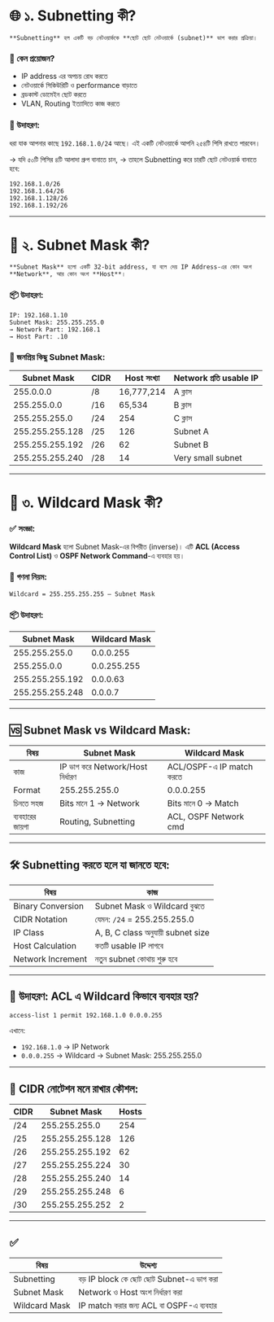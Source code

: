 
# 🌐 ১. Subnetting কী?

    **Subnetting** হল একটি বড় নেটওয়ার্ককে **ছোট ছোট নেটওয়ার্কে (subnet)** ভাগ করার প্রক্রিয়া।

### 🎯 কেন প্রয়োজন?

* IP address এর অপচয় রোধ করতে
* নেটওয়ার্কে সিকিউরিটি ও performance বাড়াতে
* ব্রডকাস্ট ডোমেইন ছোট করতে
* VLAN, Routing ইত্যাদিতে কাজ করতে

### 🧠 উদাহরণ:

ধরা যাক আপনার কাছে `192.168.1.0/24` আছে।
এই একটি নেটওয়ার্কে আপনি ২৫৪টি পিসি রাখতে পারবেন।

→ যদি ৫০টি পিসির ৪টি আলাদা গ্রুপ বানাতে চান,
→ তাহলে Subnetting করে চারটি ছোট নেটওয়ার্ক বানাতে হবে:

```
192.168.1.0/26
192.168.1.64/26
192.168.1.128/26
192.168.1.192/26
```

---

# 🧱 ২. Subnet Mask কী?

    **Subnet Mask** হলো একটি 32-bit address, যা বলে দেয় IP Address-এর কোন অংশ **Network**, আর কোন অংশ **Host**।

### 📦 উদাহরণ:

```
IP: 192.168.1.10  
Subnet Mask: 255.255.255.0  
→ Network Part: 192.168.1  
→ Host Part: .10
```

### 🧠 জনপ্রিয় কিছু Subnet Mask:

| Subnet Mask     | CIDR | Host সংখ্যা | Network প্রতি usable IP |
| --------------- | ---- | ----------- | ----------------------- |
| 255.0.0.0       | /8   | 16,777,214  | A ক্লাস                 |
| 255.255.0.0     | /16  | 65,534      | B ক্লাস                 |
| 255.255.255.0   | /24  | 254         | C ক্লাস                 |
| 255.255.255.128 | /25  | 126         | Subnet A                |
| 255.255.255.192 | /26  | 62          | Subnet B                |
| 255.255.255.240 | /28  | 14          | Very small subnet       |

---

# 🔁 ৩. Wildcard Mask কী?

### ✅ সংজ্ঞা:

**Wildcard Mask** হলো Subnet Mask-এর বিপরীত (inverse)। এটি **ACL (Access Control List)** ও **OSPF Network Command**-এ ব্যবহার হয়।

### 📘 গণনা নিয়ম:

```
Wildcard = 255.255.255.255 – Subnet Mask
```

### 📦 উদাহরণ:

| Subnet Mask     | Wildcard Mask |
| --------------- | ------------- |
| 255.255.255.0   | 0.0.0.255     |
| 255.255.0.0     | 0.0.255.255   |
| 255.255.255.192 | 0.0.0.63      |
| 255.255.255.248 | 0.0.0.7       |

---

## 🆚 Subnet Mask vs Wildcard Mask:

| বিষয়            | Subnet Mask                      | Wildcard Mask            |
| --------------- | -------------------------------- | ------------------------ |
| কাজ             | IP ভাগ করে Network/Host নির্ধারণ | ACL/OSPF-এ IP match করতে |
| Format          | 255.255.255.0                    | 0.0.0.255                |
| চিনতে সহজ       | Bits মানে 1 → Network            | Bits মানে 0 → Match      |
| ব্যবহারের জায়গা | Routing, Subnetting              | ACL, OSPF Network cmd    |

---

## 🛠️ Subnetting করতে হলে যা জানতে হবে:

| বিষয়              | কাজ                               |
| ----------------- | --------------------------------- |
| Binary Conversion | Subnet Mask ও Wildcard বুঝতে      |
| CIDR Notation     | যেমন: `/24` = 255.255.255.0       |
| IP Class          | A, B, C class অনুযায়ী subnet size |
| Host Calculation  | কতটি usable IP লাগবে              |
| Network Increment | নতুন subnet কোথায় শুরু হবে        |

---

## 🎯 উদাহরণ: ACL এ Wildcard কিভাবে ব্যবহার হয়?

```bash
access-list 1 permit 192.168.1.0 0.0.0.255
```

এখানে:

* `192.168.1.0` → IP Network
* `0.0.0.255` → Wildcard → Subnet Mask: 255.255.255.0

---

## 🧠 CIDR নোটেশন মনে রাখার কৌশল:

| CIDR | Subnet Mask     | Hosts |
| ---- | --------------- | ----- |
| /24  | 255.255.255.0   | 254   |
| /25  | 255.255.255.128 | 126   |
| /26  | 255.255.255.192 | 62    |
| /27  | 255.255.255.224 | 30    |
| /28  | 255.255.255.240 | 14    |
| /29  | 255.255.255.248 | 6     |
| /30  | 255.255.255.252 | 2     |

---

## ✅ 

| বিষয়          | উদ্দেশ্য                                 |
| ------------- | ---------------------------------------- |
| Subnetting    | বড় IP block কে ছোট ছোট Subnet-এ ভাগ করা  |
| Subnet Mask   | Network ও Host অংশ নির্ধারণ করা          |
| Wildcard Mask | IP match করার জন্য ACL বা OSPF-এ ব্যবহার |
